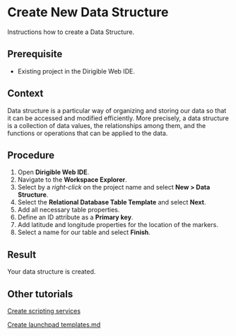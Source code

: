 # Create New Data Structure
Instructions how to create a Data Structure.

## Prerequisite
* Existing project in the Dirigible Web IDE.

## Context
Data structure is a particular way of organizing and storing our data so that it can be accessed and modified efficiently. More precisely, a data structure is a collection of data values, the relationships among them, and the functions or operations that can be applied to the data.

## Procedure
1. Open **Dirigible Web IDE**.
2. Navigate to the **Workspace Explorer**.
3. Select by a *right-click* on the project name and select **New > Data Structure**.
4. Select the **Relational Database Table Template** and select **Next**.
5. Add all necessary table properties.
6. Define an ID attribute as a **Primary key**.
7. Add latitude and longitude properties for the location of the markers.
8. Select a name for our table and select **Finish**.

## Result
Your data structure is created.

## Other tutorials
[Create scripting services](CreatingScriptingService.md)

[Create launchpad templates.md](CreatingLaunchpadTemplates.md)
